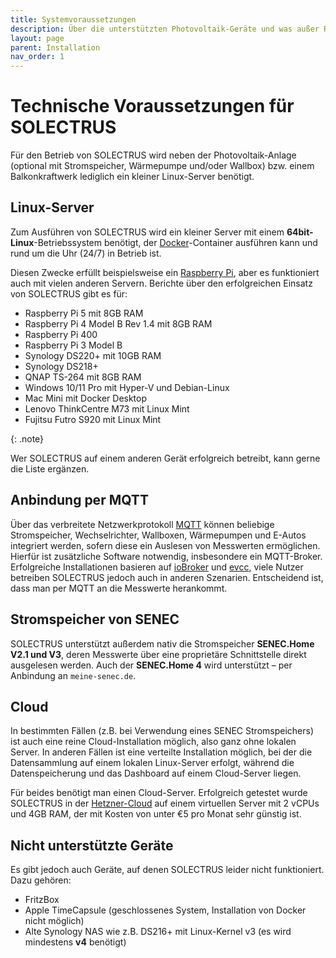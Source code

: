 ```yaml
---
title: Systemvoraussetzungen
description: Über die unterstützten Photovoltaik-Geräte und was außer Raspberry Pi noch in Frage kommt.
layout: page
parent: Installation
nav_order: 1
---
```


# Technische Voraussetzungen für SOLECTRUS

Für den Betrieb von SOLECTRUS wird neben der Photovoltaik-Anlage (optional mit Stromspeicher, Wärmepumpe und/oder Wallbox) bzw. einem Balkonkraftwerk lediglich ein kleiner Linux-Server benötigt.

## Linux-Server

Zum Ausführen von SOLECTRUS wird ein kleiner Server mit einem **64bit-Linux**-Betriebssystem benötigt, der [Docker](https://www.docker.com/)-Container ausführen kann und rund um die Uhr (24/7) in Betrieb ist.

Diesen Zwecke erfüllt beispielsweise ein [Raspberry Pi](https://de.wikipedia.org/wiki/Raspberry_Pi), aber es funktioniert auch mit vielen anderen Servern. Berichte über den erfolgreichen Einsatz von SOLECTRUS gibt es für:

- Raspberry Pi 5 mit 8GB RAM
- Raspberry Pi 4 Model B Rev 1.4 mit 8GB RAM
- Raspberry Pi 400
- Raspberry Pi 3 Model B
- Synology DS220+ mit 10GB RAM
- Synology DS218+
- QNAP TS-264 mit 8GB RAM
- Windows 10/11 Pro mit Hyper-V und Debian-Linux
- Mac Mini mit Docker Desktop
- Lenovo ThinkCentre M73 mit Linux Mint
- Fujitsu Futro S920 mit Linux Mint

{: .note}

Wer SOLECTRUS auf einem anderen Gerät erfolgreich betreibt, kann gerne die Liste ergänzen.

## Anbindung per MQTT

Über das verbreitete Netzwerkprotokoll <a href="https://de.wikipedia.org/wiki/MQTT">MQTT</a> können beliebige Stromspeicher, Wechselrichter, Wallboxen, Wärmepumpen und E-Autos integriert werden, sofern diese ein Auslesen von Messwerten ermöglichen. Hierfür ist zusätzliche Software notwendig, insbesondere ein MQTT-Broker. Erfolgreiche Installationen basieren auf [ioBroker](https://www.iobroker.net/) und [evcc](https://evcc.io), viele Nutzer betreiben SOLECTRUS jedoch auch in anderen Szenarien. Entscheidend ist, dass man per MQTT an die Messwerte herankommt.

## Stromspeicher von SENEC

SOLECTRUS unterstützt außerdem nativ die Stromspeicher **SENEC.Home V2.1 und V3**, deren Messwerte über eine proprietäre Schnittstelle direkt ausgelesen werden. Auch der **SENEC.Home 4** wird unterstützt – per Anbindung an `meine-senec.de`.

## Cloud

In bestimmten Fällen (z.B. bei Verwendung eines SENEC Stromspeichers) ist auch eine reine Cloud-Installation möglich, also ganz ohne lokalen Server. In anderen Fällen ist eine verteilte Installation möglich, bei der die Datensammlung auf einem lokalen Linux-Server erfolgt, während die Datenspeicherung und das Dashboard auf einem Cloud-Server liegen.

Für beides benötigt man einen Cloud-Server. Erfolgreich getestet wurde SOLECTRUS in der [Hetzner-Cloud](https://hetzner.cloud/?ref=NggV8HU9FqCz) auf einem virtuellen Server mit 2 vCPUs und 4GB RAM, der mit Kosten von unter €5 pro Monat sehr günstig ist.

## Nicht unterstützte Geräte

Es gibt jedoch auch Geräte, auf denen SOLECTRUS leider nicht funktioniert. Dazu gehören:

- FritzBox
- Apple TimeCapsule (geschlossenes System, Installation von Docker nicht möglich)
- Alte Synology NAS wie z.B. DS216+ mit Linux-Kernel v3 (es wird mindestens **v4** benötigt)

